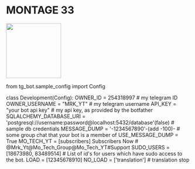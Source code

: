 # MONTAGE 33

<img src="https://telegra.ph/file/bcb64cabb88f09739dd7b.jpg" width="150" height="150"><br>



from tg_bot.sample_config import Config


class Development(Config):
    OWNER_ID = 254318997  # my telegram ID
    OWNER_USERNAME = "MRK_YT"  # my telegram username
    API_KEY = "your bot api key"  # my api key, as provided by the botfather
    SQLALCHEMY_DATABASE_URI = 'postgresql://username:password@localhost:5432/database'(false) # sample db credentials
    MESSAGE_DUMP = '-1234567890'-(add -100)- # some group chat that your bot is a member of
    USE_MESSAGE_DUMP = True
    MO_TECH_YT = [subscribers] Subscribers Now # @Mrk_Yt@Mo_Tech_Group@Mo_Tech_YT#Support
    SUDO_USERS = [18673980, 83489514]  # List of id's for users which have sudo access to the bot.
    LOAD = [12345678910]
    NO_LOAD = ['translation'] # translation stop




